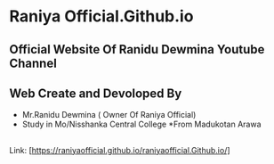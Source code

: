 # Raniya Official.Github.io

## Official Website Of Ranidu Dewmina Youtube Channel

## Web Create and Devoloped By 

* Mr.Ranidu Dewmina  ( Owner Of Raniya Official)
* Study in Mo/Nisshanka Central College
*From Madukotan Arawa

##  

 Link: [https://raniyaofficial.github.io/raniyaofficial.Github.io/]
